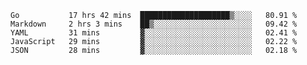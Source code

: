 <!--START_SECTION:waka-->
```text
Go           17 hrs 42 mins  ████████████████████▒░░░░   80.91 % 
Markdown     2 hrs 3 mins    ██▒░░░░░░░░░░░░░░░░░░░░░░   09.42 % 
YAML         31 mins         ▓░░░░░░░░░░░░░░░░░░░░░░░░   02.41 % 
JavaScript   29 mins         ▓░░░░░░░░░░░░░░░░░░░░░░░░   02.22 % 
JSON         28 mins         ▓░░░░░░░░░░░░░░░░░░░░░░░░   02.18 % 
```
<!--END_SECTION:waka-->
